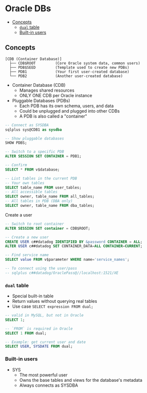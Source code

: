 # Oracle DBs

- [Concepts](#concepts)
  - [`dual` table](#dual-table)
  - [Built-in users](#built-in-users)


## Concepts

```
[CDB (Container Database)]
  ├── CDB$ROOT         (Core Oracle system data, common users)
  ├── PDB$SEED         (Template used to create new PDBs)
  ├── PDB1             (Your first user-created database)
  └── PDB2             (Another user-created database)
```

- Container Database (CDB)
  - Manages shared resources
  - ONLY ONE CDB per Oracle instance
- Pluggable Databases (PDBs)
  - Each PDB has its own schema, users, and data
  - Could be unplugged and plugged into other CDBs
  - A PDB is also called a "container"


```sql
-- Connect as SYSDBA
sqlplus sys@CDB1 as sysdba

-- Show pluggable databases
SHOW PDBS;

-- Switch to a specific PDB
ALTER SESSION SET CONTAINER = PDB1;

-- Confirm
SELECT * FROM v$database;

-- List tables in the current PDB
-- Your own tables
SELECT table_name FROM user_tables;
-- All accessible tables
SELECT owner, table_name FROM all_tables;
-- All tables in PDB (DBA only)
SELECT owner, table_name FROM dba_tables;
```

Create a user

```sql
-- Switch to root container
ALTER SESSION SET container = CDB$ROOT;

-- Create a new user
CREATE USER c##datadog IDENTIFIED BY &password CONTAINER = ALL;
ALTER USER c##datadog SET CONTAINER_DATA=ALL CONTAINER=CURRENT;

-- Find service name
SELECT value FROM v$parameter WHERE name='service_names';

-- To connect using the user/pass
-- sqlplus c##datadog/OraclePass@//localhost:1521/XE
```

### `dual` table

- Special built-in table
- Return values without querying real tables
- Use case `SELECT expression FROM dual;`

```sql
-- valid in MySQL, but not in Oracle
SELECT 1;

-- `FROM` is required in Oracle
SELECT 1 FROM dual;

-- Example: get current user and date
SELECT USER, SYSDATE FROM dual;
```

### Built-in users

- SYS
  - The most powerful user
  - Owns the base tables and views for the database's metadata
  - Always connects as SYSDBA